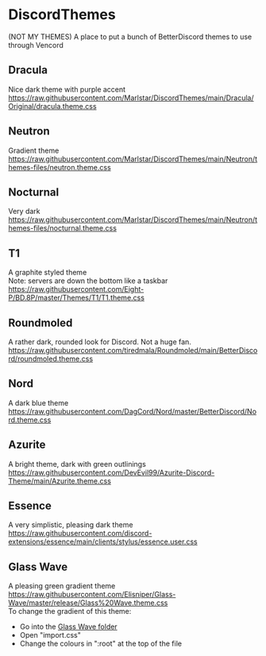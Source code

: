 # DiscordThemes
(NOT MY THEMES) A place to put a bunch of BetterDiscord themes to use through Vencord

## Dracula
Nice dark theme with purple accent  
https://raw.githubusercontent.com/Marlstar/DiscordThemes/main/Dracula/Original/dracula.theme.css

## Neutron
Gradient theme  
https://raw.githubusercontent.com/Marlstar/DiscordThemes/main/Neutron/themes-files/neutron.theme.css

## Nocturnal
Very dark  
https://raw.githubusercontent.com/Marlstar/DiscordThemes/main/Neutron/themes-files/nocturnal.theme.css

## T1
A graphite styled theme  
Note: servers are down the bottom like a taskbar  
https://raw.githubusercontent.com/Eight-P/BD.8P/master/Themes/T1/T1.theme.css

## Roundmoled
A rather dark, rounded look for Discord. Not a huge fan.  
https://raw.githubusercontent.com/tiredmala/Roundmoled/main/BetterDiscord/roundmoled.theme.css

## Nord
A dark blue theme  
https://raw.githubusercontent.com/DagCord/Nord/master/BetterDiscord/Nord.theme.css

## Azurite
A bright theme, dark with green outlinings  
https://raw.githubusercontent.com/DevEvil99/Azurite-Discord-Theme/main/Azurite.theme.css

## Essence
A very simplistic, pleasing dark theme  
https://raw.githubusercontent.com/discord-extensions/essence/main/clients/stylus/essence.user.css

## Glass Wave
A pleasing green gradient theme  
https://raw.githubusercontent.com/Elisniper/Glass-Wave/master/release/Glass%20Wave.theme.css  
To change the gradient of this theme:
- Go into the <a href="temp">Glass Wave folder</a>  
- Open "import.css"  
- Change the colours in ":root" at the top of the file
